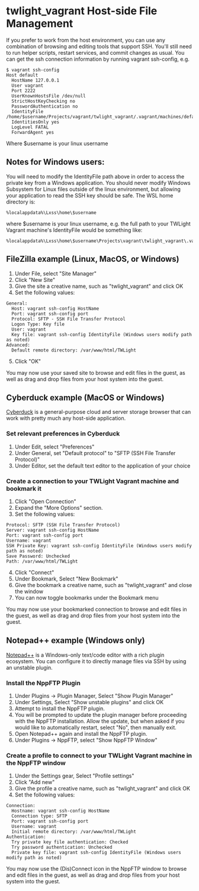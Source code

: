 # twlight_vagrant Host-side File Management

If you prefer to work from the host environment, you can use any combination of browsing and editing tools that support SSH. You'll still need to run helper scripts, restart services, and commit changes as usual. You can get the ssh connection information by running vagrant ssh-config, e.g.

```
$ vagrant ssh-config
Host default
  HostName 127.0.0.1
  User vagrant
  Port 2222
  UserKnownHostsFile /dev/null
  StrictHostKeyChecking no
  PasswordAuthentication no
  IdentityFile /home/$username/Projects/vagrant/twlight_vagrant/.vagrant/machines/default/virtualbox/private_key
  IdentitiesOnly yes
  LogLevel FATAL
  ForwardAgent yes
```
Where $username is your linux username

## Notes for Windows users:

You will need to modify the IdentityFile path above in order to access the private key from a Windows application. You should never modify Windows Subsystem for Linux files outside of the linux environment, but allowing your application to read the SSH key should be safe. The WSL home directory is:

```
%localappdata%\Lxss\home\$username
```

where $username is your linux username, e.g. the full path to your TWLight Vagrant machine's IdentityFile would be something like:

```
%localappdata%\Lxss\home\$username\Projects\vagrant\twlight_vagrant\.vagrant\machines\default\virtualbox\private_key
```

## FileZilla example (Linux, MacOS, or Windows)

1. Under File, select "Site Manager"
2. Click "New Site"
3. Give the site a creative name, such as "twlight_vagrant" and click OK
4. Set the following values:

```
General:
  Host: vagrant ssh-config HostName
  Port: vagrant ssh-config port
  Protocol: SFTP - SSH File Transfer Protocol
  Logon Type: Key file
  User: vagrant
  Key file: vagrant ssh-config IdentityFile (Windows users modify path as noted)
Advanced:
  Default remote directory: /var/www/html/TWLight
```

5. Click "OK"

You may now use your saved site to browse and edit files in the guest, as well as drag and drop files from your host system into the guest.

## Cyberduck example (MacOS or Windows)

[Cyberduck](https://cyberduck.io/) is a general-purpose cloud and server storage browser that can work with pretty much any host-side application.

### Set relevant preferences in Cyberduck

1. Under Edit, select "Preferences"
2. Under General, set "Default protocol" to "SFTP (SSH File Transfer Protocol)"
3. Under Editor, set the default text editor to the application of your choice

### Create a connection to your TWLight Vagrant machine and bookmark it

1. Click "Open Connection"
2. Expand the "More Options" section.
3. Set the following values:

```
Protocol: SFTP (SSH File Transfer Protocol)
Server: vagrant ssh-config HostName
Port: vagrant ssh-config port
Username: vagrant
SSH Private Key: vagrant ssh-config IdentityFile (Windows users modify path as noted)
Save Password: Unchecked
Path: /var/www/html/TWLight
```

4. Click "Connect"
5. Under Bookmark, Select "New Bookmark"
3. Give the bookmark a creative name, such as "twlight_vagrant" and close the window
4. You can now toggle bookmarks under the Bookmark menu

You may now use your bookmarked connection to browse and edit files in the guest, as well as drag and drop files from your host system into the guest.

## Notepad++ example (Windows only)

[Notepad++](https://notepad-plus-plus.org/) is a Windows-only text/code editor with a rich plugin ecosystem. You can configure it to directly manage files via SSH by using an unstable plugin.

### Install the NppFTP Plugin

1. Under Plugins -> Plugin Manager, Select "Show Plugin Manager"
2. Under Settings, Select "Show unstable plugins" and click OK
3. Attempt to install the NppFTP plugin.
4. You will be prompted to update the plugin manager before proceeding with the NppFTP installation. Allow the update, but when asked if you would like to automatically restart, select "No", then manually exit.
5. Open Notepad++ again and install the NppFTP plugin.
6. Under Plugins -> NppFTP, select "Show NppFTP Window"

### Create a profile to connect to your TWLight Vagrant machine in the NppFTP window

1. Under the Settings gear, Select "Profile settings"
2. Click "Add new"
3. Give the profile a creative name, such as "twlight_vagrant" and click OK
4. Set the following values:

```
Connection:
  Hostname: vagrant ssh-config HostName
  Connection type: SFTP
  Port: vagrant ssh-config port
  Username: vagrant
  Initial remote directory: /var/www/html/TWLight
Authentication:
  Try private key file authentication: Checked
  Try password authentication: Unchecked
  Private key file: vagrant ssh-config IdentityFile (Windows users modify path as noted)
```

You may now use the (Dis)Connect icon in the NppFTP window to browse and edit files in the guest, as well as drag and drop files from your host system into the guest.
